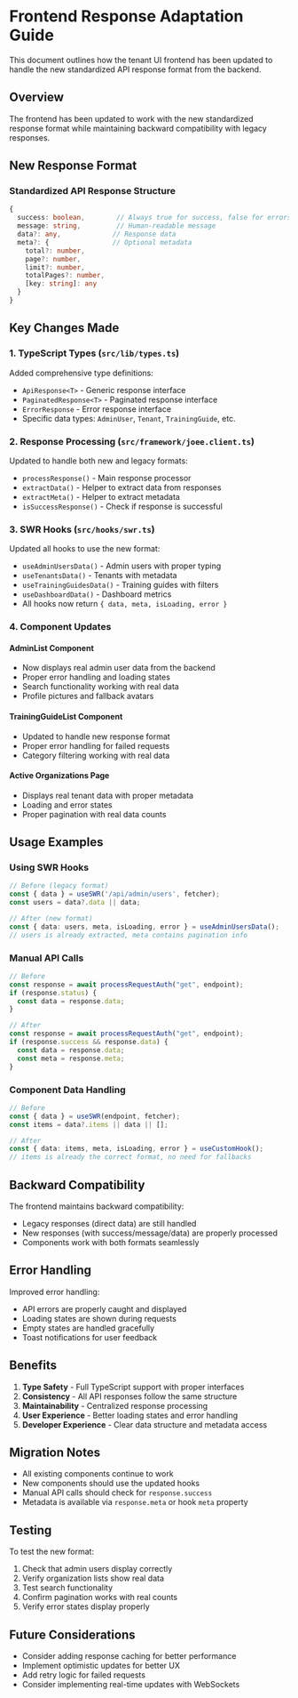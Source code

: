 # Frontend Response Adaptation Guide

This document outlines how the tenant UI frontend has been updated to handle the new standardized API response format from the backend.

## Overview

The frontend has been updated to work with the new standardized response format while maintaining backward compatibility with legacy responses.

## New Response Format

### Standardized API Response Structure
```typescript
{
  success: boolean,        // Always true for success, false for errors
  message: string,         // Human-readable message
  data?: any,             // Response data
  meta?: {                // Optional metadata
    total?: number,
    page?: number,
    limit?: number,
    totalPages?: number,
    [key: string]: any
  }
}
```

## Key Changes Made

### 1. TypeScript Types (`src/lib/types.ts`)
Added comprehensive type definitions:
- `ApiResponse<T>` - Generic response interface
- `PaginatedResponse<T>` - Paginated response interface
- `ErrorResponse` - Error response interface
- Specific data types: `AdminUser`, `Tenant`, `TrainingGuide`, etc.

### 2. Response Processing (`src/framework/joee.client.ts`)
Updated to handle both new and legacy formats:
- `processResponse()` - Main response processor
- `extractData()` - Helper to extract data from responses
- `extractMeta()` - Helper to extract metadata
- `isSuccessResponse()` - Check if response is successful

### 3. SWR Hooks (`src/hooks/swr.ts`)
Updated all hooks to use the new format:
- `useAdminUsersData()` - Admin users with proper typing
- `useTenantsData()` - Tenants with metadata
- `useTrainingGuidesData()` - Training guides with filters
- `useDashboardData()` - Dashboard metrics
- All hooks now return `{ data, meta, isLoading, error }`

### 4. Component Updates

#### AdminList Component
- Now displays real admin user data from the backend
- Proper error handling and loading states
- Search functionality working with real data
- Profile pictures and fallback avatars

#### TrainingGuideList Component
- Updated to handle new response format
- Proper error handling for failed requests
- Category filtering working with real data

#### Active Organizations Page
- Displays real tenant data with proper metadata
- Loading and error states
- Proper pagination with real data counts

## Usage Examples

### Using SWR Hooks
```typescript
// Before (legacy format)
const { data } = useSWR('/api/admin/users', fetcher);
const users = data?.data || data;

// After (new format)
const { data: users, meta, isLoading, error } = useAdminUsersData();
// users is already extracted, meta contains pagination info
```

### Manual API Calls
```typescript
// Before
const response = await processRequestAuth("get", endpoint);
if (response.status) {
  const data = response.data;
}

// After
const response = await processRequestAuth("get", endpoint);
if (response.success && response.data) {
  const data = response.data;
  const meta = response.meta;
}
```

### Component Data Handling
```typescript
// Before
const { data } = useSWR(endpoint, fetcher);
const items = data?.items || data || [];

// After
const { data: items, meta, isLoading, error } = useCustomHook();
// items is already the correct format, no need for fallbacks
```

## Backward Compatibility

The frontend maintains backward compatibility:
- Legacy responses (direct data) are still handled
- New responses (with success/message/data) are properly processed
- Components work with both formats seamlessly

## Error Handling

Improved error handling:
- API errors are properly caught and displayed
- Loading states are shown during requests
- Empty states are handled gracefully
- Toast notifications for user feedback

## Benefits

1. **Type Safety** - Full TypeScript support with proper interfaces
2. **Consistency** - All API responses follow the same structure
3. **Maintainability** - Centralized response processing
4. **User Experience** - Better loading states and error handling
5. **Developer Experience** - Clear data structure and metadata access

## Migration Notes

- All existing components continue to work
- New components should use the updated hooks
- Manual API calls should check for `response.success`
- Metadata is available via `response.meta` or hook `meta` property

## Testing

To test the new format:
1. Check that admin users display correctly
2. Verify organization lists show real data
3. Test search functionality
4. Confirm pagination works with real counts
5. Verify error states display properly

## Future Considerations

- Consider adding response caching for better performance
- Implement optimistic updates for better UX
- Add retry logic for failed requests
- Consider implementing real-time updates with WebSockets 
